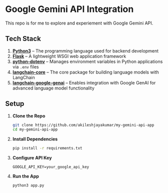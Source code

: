 # Google Gemini API Integration

This repo is for me to explore and experiement with Google Gemini API.

## Tech Stack

1. **[Python3](https://www.python.org/downloads/)** – The programming language used for backend development
2. **[Flask](https://flask.palletsprojects.com/en/latest/installation/)** – A lightweight WSGI web application framework
3. **[python-dotenv](https://pypi.org/project/python-dotenv/)** – Manages environment variables in Python applications via `.env` files
4. **[langchain-core](https://python.langchain.com/docs/get_started/installation)** – The core package for building language models with LangChain
5. **[langchain-google-genai](https://python.langchain.com/docs/integrations/providers/google_genai)** – Enables integration with Google GenAI for advanced language model functionality

## Setup

1. **Clone the Repo**
    ```bash
    git clone https://github.com/akileshjayakumar/my-gemini-api-app
    cd my-gemini-api-app
    ```
2. **Install Dependencies**
    ```bash
    pip install -r requirements.txt
    ```
3. **Configure API Key**
    ```plaintext
    GOOGLE_API_KEY=your_google_api_key
    ```
4. **Run the App**
    ```bash
    python3 app.py
    ```
